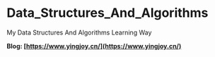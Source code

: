 # Data_Structures_And_Algorithms
My Data Structures And Algorithms Learning Way

**Blog: [https://www.yingjoy.cn/](https://www.yingjoy.cn/)**
